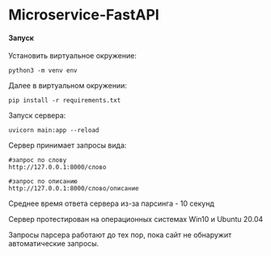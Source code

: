 # Microservice-FastAPI

#### Запуск
Установить виртуальное окружение:
```
python3 -m venv env
```
Далее в виртуальном окружении:
```
pip install -r requirements.txt
```
Запуск сервера:
```
uvicorn main:app --reload
```
Сервер принимает запросы вида:
```
#запрос по слову
http://127.0.0.1:8000/слово 
```
```
#запрос по описанию
http://127.0.0.1:8000/слово/описание
```
Среднее время ответа сервера из-за парсинга - 10 секунд

Сервер протестирован на операционных системах Win10 и Ubuntu 20.04

Запросы парсера работают до тех пор, пока сайт не обнаружит автоматические запросы.
